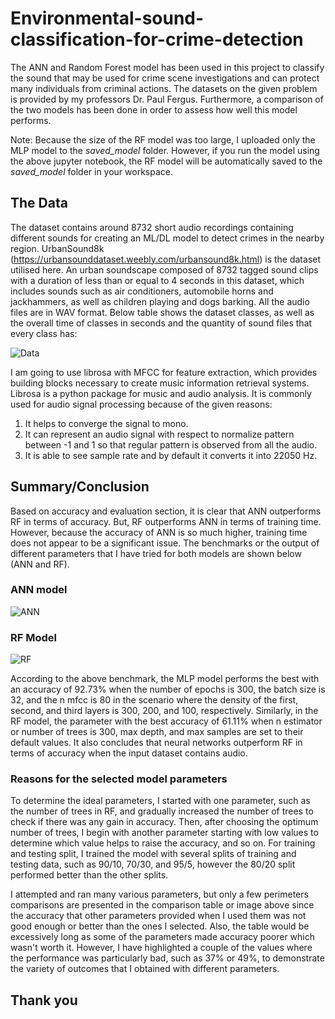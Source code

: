 # Environmental-sound-classification-for-crime-detection

The ANN and Random Forest model has been used in this project to classify the sound that may be used for crime scene investigations and can protect many individuals from criminal actions. The datasets on the given problem is provided by my professors Dr. Paul Fergus. Furthermore, a comparison of the two models has been done in order to assess how well this model performs.

Note: Because the size of the RF model was too large, I uploaded only the MLP model to the *saved_model* folder. However, if you run the model using the above jupyter notebook, the RF model will be automatically saved to the *saved_model* folder in your workspace.

## The Data

The dataset contains around 8732 short audio recordings containing different sounds for creating an ML/DL model to detect crimes in the nearby region. UrbanSound8k (https://urbansounddataset.weebly.com/urbansound8k.html) is the dataset utilised here. An urban soundscape composed of 8732 tagged sound clips with a duration of less than or equal to 4 seconds in this dataset, which includes sounds such as air conditioners, automobile horns and jackhammers, as well as children playing and dogs barking. All the audio files are in WAV format. Below table shows the dataset classes, as well as the overall time of classes in seconds and the quantity of sound files that every class has:

![Data](https://user-images.githubusercontent.com/29011734/164766303-df9e05af-d18c-4f04-9179-465cb7aded2e.png)

I am going to use librosa with MFCC for feature extraction, which provides building blocks necessary to create music information retrieval systems. Librosa is a python package for music and audio analysis. It is commonly used for audio signal processing because of the given reasons:

1. It helps to converge the signal to mono.
2. It can represent an audio signal with respect to normalize pattern between -1 and 1 so that regular pattern is observed from all the audio.
3. It is able to see sample rate and by default it converts it into 22050 Hz. 

## Summary/Conclusion

Based on accuracy and evaluation section, it is clear that ANN outperforms RF in terms of accuracy. But, RF outperforms ANN in terms of training time. However, because the accuracy of ANN is so much higher, training time does not appear to be a significant issue. The benchmarks or the output of different parameters that I have tried for both models are shown below (ANN and RF).

### ANN model

![ANN](https://user-images.githubusercontent.com/29011734/164766765-e0b5906f-4913-498b-b991-d6ab6b159327.png)

### RF Model

![RF](https://user-images.githubusercontent.com/29011734/164766817-7e6ca115-f99a-4bf3-ab3f-eb5048ba541a.png)

According to the above benchmark, the MLP model performs the best with an accuracy of 92.73% when the number of epochs is 300, the batch size is 32, and the n mfcc is 80 in the scenario where the density of the first, second, and third layers is 300, 200, and 100, respectively. Similarly, in the RF model, the parameter with the best accuracy of 61.11% when n estimator or number of trees is 300, max depth, and max samples are set to their default values. It also concludes that neural networks outperform RF in terms of accuracy when the input dataset contains audio.

### Reasons for the selected model parameters

To determine the ideal parameters, I started with one parameter, such as the number of trees in RF, and gradually increased the number of trees to check if there was any gain in accuracy. Then, after choosing the optimum number of trees, I begin with another parameter starting with low values to determine which value helps to raise the accuracy, and so on. For training and testing split, I trained the model with several splits of training and testing data, such as 90/10, 70/30, and 95/5, however the 80/20 split performed better than the other splits.

I attempted and ran many various parameters, but only a few perimeters comparisons are presented in the comparison table or image above since the accuracy that other parameters provided when I used them was not good enough or better than the ones I selected. Also, the table would be excessively long as some of the parameters made accuracy poorer which wasn't worth it. However, I have highlighted a couple of the values where the performance was particularly bad, such as 37% or 49%, to demonstrate the variety of outcomes that I obtained with different parameters. 

## Thank you

